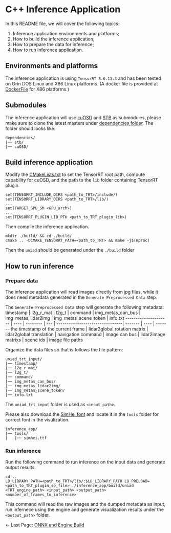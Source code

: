 # C++ Inference Application
In this README file, we will cover the following topics:
1) Inference application environments and platforms;
2) How to build the inference application;
3) How to prepare the data for inference;
4) How to run inference application.

## Environments and platforms
The inference application is using ```TensorRT 8.6.13.3``` and has been tested on Orin DOS Linux and X86 Linux platforms. (A docker file is provided at [DockerFile](./uniad_trt.dockerfile) for X86 platforms.)
## Submodules
The inference application will use [cuOSD](https://github.com/NVIDIA-AI-IOT/Lidar_AI_Solution/tree/master/libraries/cuOSD) and [STB](https://github.com/nothings/stb) as submodules, please make sure to clone the latest masters under [dependencies folder](./dependencies/). The folder should looks like:
```
dependencies/
|── stb/
|── cuOSD/
```
## Build inference application
Modify the [CMakeLists.txt](./CMakeLists.txt) to set the TensorRT root path, compute capability for cuOSD, and the path to the ```lib``` folder containing TensorRT plugin.
```
set(TENSORRT_INCLUDE_DIRS <path_to_TRT>/include/)
set(TENSORRT_LIBRARY_DIRS <path_to_TRT>/lib/)
...
set(TARGET_GPU_SM <GPU_arch>)
...
set(TENSORRT_PLUGIN_LIB_PTH <path_to_TRT_plugin_lib>)
```
Then compile the inference application.
```
mkdir ./build/ && cd ./build/
cmake .. -DCMAKE_TENSORRT_PATH=<path_to_TRT> && make -j$(nproc)
```
Then the ```uniad``` should be generated under the ```./build``` folder
## How to run inference
### Prepare data
The inference application will read images directly from jpg files, while it does need metadata generated in the ```Generate Preprocessed Data``` step. 

The ```Generate Preprocessed Data``` step will generate the following metadata:
timestamp    | l2g_r_mat | l2g_t | command | img_metas_can_bus | img_metas_lidar2img | img_metas_scene_token | info.txt
--------------------- | ---- | -------- | --- | --------------------------------| ------- | ---- | -------
the timestamp of the current frame | lidar2global rotation matrix | lidar2global translation | navigation command | image can bus | lidar2image matrixs | scene ids | image file paths 

Organize the data files so that is follows the file pattern:
```
uniad_trt_input/
|── timestamp/
|── l2g_r_mat/
|── l2g_t/
|── command/
|── img_metas_can_bus/
|── img_metas_lidar2img/
|── img_metas_scene_token/
|── info.txt
```

The ```uniad_trt_input``` folder is used as ```<input_path>```.

Please also download the [SimHei font](https://github.com/NVIDIA-AI-IOT/Lidar_AI_Solution/blob/master/libraries/cuOSD/data/simhei.ttf) and locate it in the ```tools``` folder for correct font in the visulization.
```
inference_app/
|── tools/
|   |── simhei.ttf
```


### Run inference
Run the following command to run inference on the input data and generate output results.
```
cd ..
LD_LIBRARY_PATH=<path_to_TRT>/lib/:$LD_LIBRARY_PATH LD_PRELOAD=<path_to_TRT_plugin_so_file> ./inference_app/build/uniad <TRT_engine_path> <input_path> <output_path> <number_of_frames_to_inference>
```
This command will read the raw images and the dumped metadata as input, run infernece using the engine and generate visualization results under the ```<output_path>``` folder.

<- Last Page: [ONNX and Engine Build](../documents/onnx_engine_build.md)

